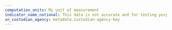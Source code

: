 ```yaml
---
computation_units: My unit of measurement
indicator_name_national: This data is not accurate and for testing purposes only
un_custodian_agency: metadata.custodian-agency-key
---
```

